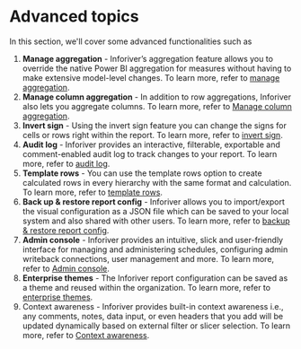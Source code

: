 # Advanced topics

In this section, we'll cover some advanced functionalities such as

1. **Manage aggregation** - Inforiver’s aggregation feature allows you to override the native Power BI aggregation for measures without having to make extensive model-level changes. To learn more, refer to [manage aggregation](manage-aggregations.md).
2. **Manage column aggregation** - In addition to row aggregations, Inforiver also lets you aggregate columns. To learn more, refer to [Manage column aggregation](manage-column-aggregation.md).
3. **Invert sign** - Using the invert sign feature you can change the signs for cells or rows right within the report. To learn more, refer to [invert sign](../working-with-inforiver/4.-adding-business-logic-and-formulae/invert-sign.md).
4. **Audit log** - Inforiver provides an interactive, filterable, exportable and comment-enabled audit log to track changes to your report. To learn more, refer to [audit log](audit-log.md).
5. **Template rows** - You can use the template rows option to create calculated rows in every hierarchy with the same format and calculation. To learn more, refer to [template rows](../working-with-inforiver/2.-displaying-information/templates.md).
6. **Back up & restore report config** - Inforiver allows you to import/export the visual configuration as a JSON file which can be saved to your local system and also shared with other users. To learn more, refer to [backup & restore report config](export-and-import-reports-backup.md).
7. **Admin console** - Inforiver provides an intuitive, slick and user-friendly interface for managing and administering schedules​​, configuring admin writeback connections, user management and more. To learn more, refer to [Admin console](admin-console/).
8. **Enterprise themes** - The Inforiver report configuration can be saved as a theme and reused within the organization. To learn more, refer to [enterprise themes](enterprise-themes.md).
9. Context awareness - Inforiver provides built-in context awareness i.e., any comments, notes, data input, or even headers that you add will be updated dynamically based on external filter or slicer selection. To learn more, refer to [Context awareness](../working-with-inforiver/13.-context-awareness.md).

